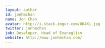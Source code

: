```yaml
---
layout: author
id: jonhmchan
name: Jon Chan
avatar: http://i.stack.imgur.com/UK4Xi.jpg
twitter: jonhmchan
job: Developer, Head of Evaneglism
website: http://www.jonhmchan.com/
---
```

